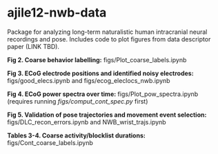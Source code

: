 # ajile12-nwb-data
Package for analyzing long-term naturalistic human intracranial neural recordings and pose.
Includes code to plot figures from data descriptor paper (LINK TBD).

**Fig 2. Coarse behavior labelling:** figs/Plot_coarse_labels.ipynb

**Fig 3. ECoG electrode positions and identified noisy electrodes:** figs/good_elecs.ipynb and figs/ecog_eleclocs_nwb.ipynb

**Fig 4. ECoG power spectra over time:** figs/Plot_pow_spectra.ipynb (requires running *figs/comput_cont_spec.py* first)

**Fig 5. Validation of pose trajectories and movement event selection:** figs/DLC_recon_errors.ipynb and NWB_wrist_trajs.ipynb

**Tables 3-4. Coarse activity/blocklist durations:** figs/Cont_coarse_labels.ipynb
